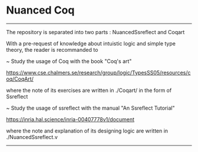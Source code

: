 # Nuanced Coq
-----------------------------------------------------------------------------------------------------------

The repository is separated into two parts : NuancedSsreflect and Coqart

With a pre-request of knowledge about intuistic logic and simple type theory, the reader is recommanded to 

~ Study the usage of Coq with the book "Coq's art"

https://www.cse.chalmers.se/research/group/logic/TypesSS05/resources/coq/CoqArt/

where the note of its exercises are written in ./Coqart/ in the form of Ssreflect

~ Study the usage of ssreflect with the manual "An Ssreflect Tutorial"

https://inria.hal.science/inria-00407778v1/document

where the note and explanation of its designing logic are written in ./NuancedSsreflect.v

-----------------------------------------------------------------------------------------------------------

